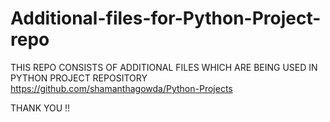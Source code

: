 # Additional-files-for-Python-Project-repo

THIS REPO CONSISTS OF ADDITIONAL FILES WHICH ARE BEING USED IN PYTHON PROJECT REPOSITORY
https://github.com/shamanthagowda/Python-Projects

THANK YOU !!
